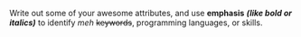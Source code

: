 Write out some of your awesome attributes, and use **emphasis** ***(like bold or italics)*** to identify _meh_ ~~keywords~~, programming languages, or skills. 
